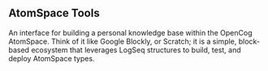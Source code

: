 ## AtomSpace Tools

An interface for building a personal knowledge base within the OpenCog AtomSpace. Think of it like Google Blockly, or Scratch; it is a simple, block-based ecosystem that leverages LogSeq structures to build, test, and deploy AtomSpace types.
